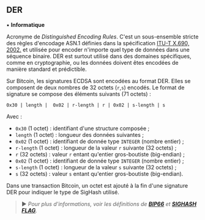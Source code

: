 ## DER
▪ **Informatique**

Acronyme de *Distinguished Encoding Rules*. C'est un sous-ensemble stricte des règles d'encodage ASN.1 définies dans la spécification [ITU-T X.690, 2002.](https://www.itu.int/ITU-T/studygroups/com17/languages/X.690-0207.pdf) et utilisée pour encoder n'importe quel type de données dans une séquence binaire. DER est surtout utilisé dans des domaines spécifiques, comme en cryptographie, ou les données doivent êtes encodées de manière standard et prédictible.

Sur Bitcoin, les signatures ECDSA sont encodées au format DER. Elles se composent de deux nombres de 32 octets (`r`,`s`) encodés. Le format de signature se compose des éléments suivants (71 octets) :

```text
0x30 | length |  0x02 | r-length | r | 0x02 | s-length | s
```

Avec :
* `0x30` (1 octet) : identifiant d'une structure composée ;
* `length` (1 octet) : longueur des données suivantes ;
* `0x02` (1 octet) : identifiant de donnée type `INTEGER` (nombre entier) ;
* `r-length` (1 octet) : longueur de la valeur `r` suivante (32 octets) ;
* `r` (32 octets) : valeur `r` entant qu'entier gros-boutiste (big-endian) ;
* `0x02` (1 octet) : identifiant de donnée type `INTEGER` (nombre entier) ;
* `s-length` (1 octet) : longueur de la valeur `s` suivante (32 octets) ;
* `s` (32 octets) : valeur `s` entant qu'entier gros-boutiste (big-endian).

Dans une transaction Bitcoin, un octet est ajouté à la fin d'une signature DER pour indiquer le type de SigHash utilisé.

> ► *Pour plus d'informations, voir les définitions de [**BIP66**](/dictionnaire/B.md#bip66) et **[SIGHASH FLAG](/dictionnaire/S.md#sighash-flag)**.*

